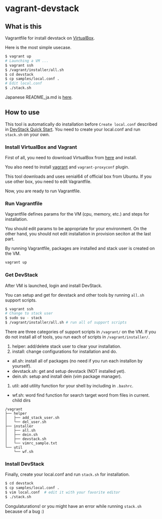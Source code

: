 # vagrant-devstack

## What is this

Vagrantfile for install devstack on
[VirtualBox](https://www.virtualbox.org/).

Here is the most simple usecase.

```sh
$ vagrant up
# Launching a VM ...
$ vagrant ssh
$ /vagrant/installer/all.sh
$ cd devstack
$ cp samples/local.conf .
# Edit local.conf
$ ./stack.sh
```

Japanese README_ja.md is [here](doc/README_ja.md).

## How to use

This tool is automatically do installation before `Create local.conf`
described in
[DevStack Quick Start](https://docs.openstack.org/devstack/latest/).
You need to create your local.conf and run `stack.sh` on your own.

### Install VirtualBox and Vagrant

First of all, you need to download VirtualBox from
[here](https://www.virtualbox.org/) and install.

You also need to install
[vagrant](https://www.vagrantup.com/)
and `vagrant-proxyconf` plugin.

This tool downloads and uses xenial64 of official box from Ubuntu.
If you use other box, you need to edit Vagrantfile.

Now, you are ready to run Vagrantfile.

### Run Vagrantfile

Vagrantfile defines params for the VM (cpu, memory, etc.) and
steps for installation.

You should edit params to be appropriate for your environment.
On the other hand, you should not edit installation in provision
seciton at the last part.

By running Vagrantfile, packages are installed and stack user is
created on the VM.

```sh
vagrant up
```

### Get DevStack

After VM is launched, login and install DevStack.

You can setup and get for devstack and other tools
by running `all.sh` support scripts.

```sh
$ vagrant ssh
# Change to stack user
$ sudo su - stack
$ /vagrant/installer/all.sh # run all of support scripts
```

There are three categories of support scripts
in `/vagrant/` on the VM.
If you do not install all of tools, you run each of scripts in
`/vagrant/installer/`.

1. helper: add/delete stack user to clear your installation.
1. install: change configurations for installation and do.
  * all.sh: install all of packages (no need if you run each installon
    by yourself).
  * devstack.sh: get and setup devstack (NOT installed yet).
  * dein.sh: setup and install dein (vim package manager).
1. util: add utility function for your shell by including in `.bashrc`.
  * wf.sh: word find function for search target word from files in current.
    child dirs 

```
/vagrant
├── helper
│   ├── add_stack_user.sh
│   └── del_user.sh
├── installer
│   ├── all.sh
│   ├── dein.sh
│   ├── devstack.sh
│   └── vimrc_sample.txt
└── util
    └── wf.sh
```

### Install DevStack

Finally, create your local.conf and run `stack.sh` for installation.

```sh
$ cd devstack
$ cp samples/local.conf .
$ vim local.conf  # edit it with your favorite editor
$ ./stack.sh
```

Congulaturations! or you might have an error while running `stack.sh`
because of a bug :)
